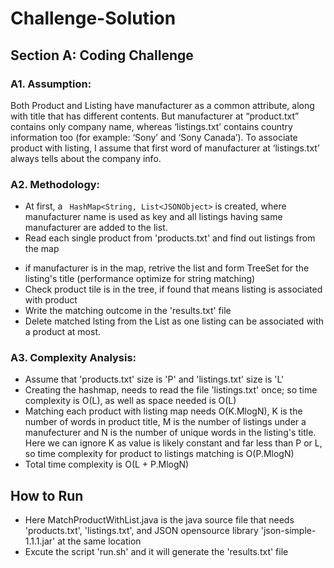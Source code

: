 # Challenge-Solution

## Section A: Coding Challenge
### A1. Assumption:  
Both Product and Listing have manufacturer as a common attribute, along with title that has different contents. But manufacturer at “product.txt” contains only company name, whereas ‘listings.txt’ contains country information too (for example: ‘Sony’ and ‘Sony Canada’). To associate product with listing, I assume that first word of manufacturer at ‘listings.txt’ always tells about the company info.

### A2. Methodology: 
 - At first, a ` HashMap<String, List<JSONObject>` is created, where manufacturer name is used as key and all listings having same manufacturer are added to the list. 
 - Read each single product from 'products.txt' and find out listings from the map
  * if manufacturer is in the map, retrive the list and form TreeSet for the listing's title (performance optimize for string matching) 
  * Check product tile is in the tree, if found that means listing is associated with product
  * Write the matching outcome in the 'results.txt' file 
  * Delete matched lsting from the List as one listing can be associated with a product at most.

### A3. Complexity Analysis:
 - Assume that 'products.txt' size is 'P' and 'listings.txt' size is 'L'
 - Creating the hashmap, needs to read the file 'listings.txt' once; so time complexity is O(L), as well as space needed is O(L)
 - Matching each product with listing map needs O(K.MlogN), K is the number of words in product title, M is the number of listings under a manufecturer and N is the number of unique words in the listing's title. Here we can ignore K as value is likely constant and far less than P or L, so time complexity for product to listings matching is O(P.MlogN)
 - Total time complexity is O(L + P.MlogN)
 
## How to Run
 - Here MatchProductWithList.java is the java source file that needs 'products.txt', 'listings.txt', and JSON opensource library 'json-simple-1.1.1.jar' at the same location
 - Excute the script 'run.sh' and it will generate the 'results.txt' file





